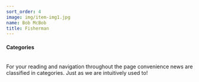 ```yaml
---
sort_order: 4
image: img/item-img1.jpg
name: Bob McBob
title: Fisherman
---
```


#### **Categories**
<br>
For your reading and navigation throughout the page convenience news are classified in categories. Just as we are intuitively used to!
